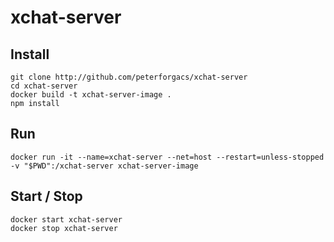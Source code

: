 # xchat-server

## Install
```
git clone http://github.com/peterforgacs/xchat-server
cd xchat-server
docker build -t xchat-server-image .
npm install
```

## Run
```
docker run -it --name=xchat-server --net=host --restart=unless-stopped -v "$PWD":/xchat-server xchat-server-image
```

## Start / Stop
```
docker start xchat-server
docker stop xchat-server
```